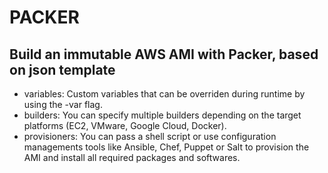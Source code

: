# PACKER

## Build an immutable AWS AMI with Packer, based on json template
- variables: Custom variables that can be overriden during runtime by using the -var flag.
- builders: You can specify multiple builders depending on the target platforms (EC2, VMware, Google Cloud, Docker).
- provisioners: You can pass a shell script or use configuration managements tools like Ansible, Chef,
Puppet or Salt to provision the AMI and install all required packages and softwares.